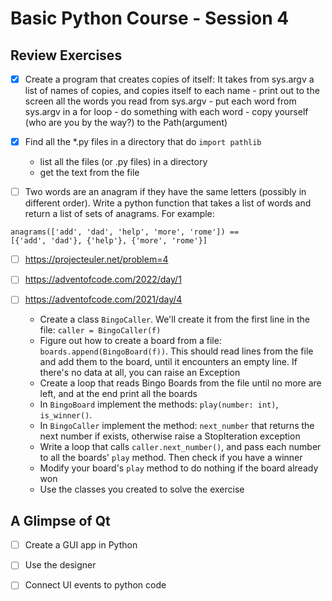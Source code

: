 # Basic Python Course - Session 4

## Review Exercises

- [x] Create a program that creates copies of itself:
      It takes from sys.argv a list of names of copies, and copies itself to each name
      - print out to the screen all the words you read from sys.argv
      - put each word from sys.argv in a for loop - do something with each word
      - copy yourself (who are you by the way?) to the Path(argument)

- [x] Find all the *.py files in a directory that do `import pathlib`
    - list all the files (or .py files) in a directory
    - get the text from the file


- [ ] Two words are an anagram if they have the same letters (possibly in different order). Write a python function that takes a list of words and return a list of sets of anagrams. For example:

```
anagrams(['add', 'dad', 'help', 'more', 'rome']) == 
[{'add', 'dad'}, {'help'}, {'more', 'rome'}]
```

- [ ] https://projecteuler.net/problem=4




- [ ] https://adventofcode.com/2022/day/1

- [ ] https://adventofcode.com/2021/day/4
    - Create a class `BingoCaller`. We'll create it from the first line in the file: `caller = BingoCaller(f)`
    - Figure out how to create a board from a file: `boards.append(BingoBoard(f))`.
      This should read lines from the file and add them to the board, until it encounters an empty line.
      If there's no data at all, you can raise an Exception
    - Create a loop that reads Bingo Boards from the file until no more are left, and at the end print all the boards
    - In `BingoBoard` implement the methods: `play(number: int)`, `is_winner()`.
    - In `BingoCaller` implement the method: `next_number` that returns the next number if exists, otherwise raise a StopIteration exception
    - Write a loop that calls `caller.next_number()`, and pass each number to all the boards' `play` method. Then check if you have a winner
    - Modify your board's `play` method to do nothing if the board already won
    - Use the classes you created to solve the exercise


## A Glimpse of Qt
- [ ] Create a GUI app in Python
- [ ] Use the designer
- [ ] Connect UI events to python code


